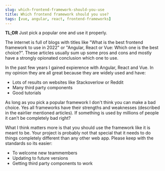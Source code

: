 ```yaml
---
slug: which-frontend-framework-should-you-use
title: Which frontend framework should you use?
tags: [vue, angular, react, frontend-frameworks]
---
```


**TL;DR** Just pick a popular one and use it properly.

The internet is full of blogs with titles like "What is the best frontend framework to use in 2022" or "Angular, React or Vue: Which one is the best choice?". These articles usually sum up some pros and cons and mostly have a strongly opionated conclusion which one to use. 

In the past few years I gained expierence with Angular, React and Vue. In my opinion they are all great because they are widely used and have:
- Lots of results on websites like Stackoverlow or Reddit
- Many third party components
- Good tutorials

As long as you pick a popular framework I don't think you can make a bad choice. Yes all frameworks have their strengths and weaknesses (described in the eairlier mentioned articles). If something is used by millions of people it can't be completely bad right?

What I think matters more is that you should use the framework like it is meant to be. Your project is probably not that special that it needs to do things completely different than any other web app. Please keep with the standards so its easier:
- To welcome new teammembers
- Updating to future versions
- Getting third party components to work